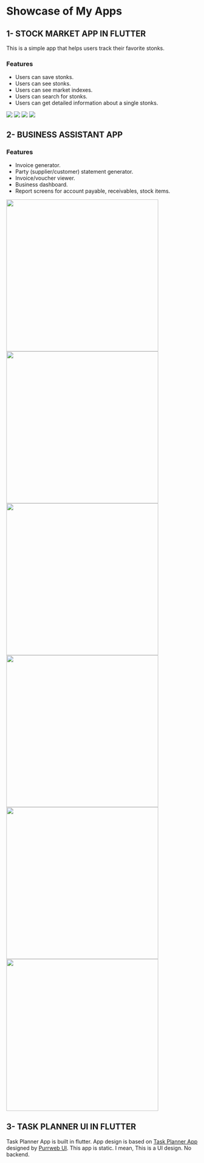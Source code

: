 # Showcase of My Apps
## 1- STOCK MARKET APP IN FLUTTER
This is a simple app that helps users track their favorite stonks.

### Features
* Users can save stonks.
* Users can see stonks.
* Users can see market indexes.
* Users can search for stonks.
* Users can get detailed information about a single stonks.
<p float="left">
  <img src="images/app1/one.png"/>
  <img src="images/app1/p1.png" /> 
  <img src="images/app1/p2.png" />
  <img src="images/app1/new.png" />
</p>

## 2- BUSINESS ASSISTANT APP
### Features
* Invoice generator.
* Party (supplier/customer) statement generator.
* Invoice/voucher viewer.
* Business dashboard.
* Report screens for account payable, receivables, stock items.
<p float="left">
  <img src="images/app2/p1.png" width=400/>
  <img src="images/app2/p2.png" width=400/> 
  <img src="images/app2/p3.png" width=400/>
  <img src="images/app2/p4.png" width=400/>
  <img src="images/app2/p5.png" width=400/>
  <img src="images/app2/p6.png" width=400/>
</p>

## 3- TASK PLANNER UI IN FLUTTER
Task Planner App is built in flutter. App design is based on [Task Planner App](https://dribbble.com/shots/10951333/attachments/2566966?mode=media) designed by [Purrweb UI](https://dribbble.com/purrwebui).
This app is static. I mean, This is a UI design. No backend.
